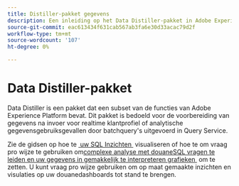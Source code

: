 ```yaml
---
title: Distiller-pakket gegevens
description: Een inleiding op het Data Distiller-pakket in Adobe Experience Platform.
source-git-commit: eac613434f631cab567ab3fa6e30d33acac79d2f
workflow-type: tm+mt
source-wordcount: '107'
ht-degree: 0%

---
```


# Data Distiller-pakket

Data Distiller is een pakket dat een subset van de functies van Adobe Experience Platform bevat. Dit pakket is bedoeld voor de voorbereiding van gegevens na invoer voor realtime klantprofiel of analytische gegevensgebruiksgevallen door batchquery&#39;s uitgevoerd in Query Service.

Zie de gidsen op hoe te [&#x200B; uw SQL Inzichten &#x200B;](../../dashboards/sql-insights-query-pro-mode/overview.md) visualiseren of hoe te om vraag pro wijze te gebruiken om [&#x200B; complexe analyse met douaneSQL vragen te leiden en uw gegevens in gemakkelijk te interpreteren grafieken &#x200B;](../../dashboards/sql-insights-query-pro-mode/overview.md) om te zetten. U kunt vraag pro wijze gebruiken om op maat gemaakte inzichten en visulaties op uw douanedashboards tot stand te brengen.

